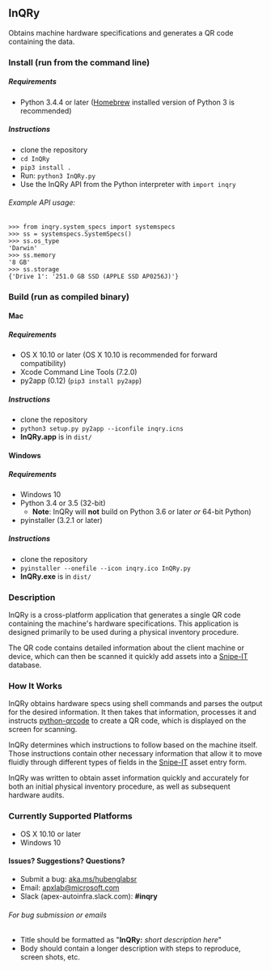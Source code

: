 ## InQRy
Obtains machine hardware specifications and generates a QR code containing the data.

### Install (run from the command line)
 
##### Requirements
- Python 3.4.4 or later ([Homebrew](https://brew.sh/) installed version of Python 3 is recommended)

##### Instructions
- clone the repository
- `cd InQRy`
- `pip3 install .`
- Run: `python3 InQRy.py`
- Use the InQRy API from the Python interpreter with `import inqry`

###### Example API usage:
```
>>> from inqry.system_specs import systemspecs
>>> ss = systemspecs.SystemSpecs()
>>> ss.os_type
'Darwin'
>>> ss.memory
'8 GB'
>>> ss.storage
{'Drive 1': '251.0 GB SSD (APPLE SSD AP0256J)'}
```

### Build (run as compiled binary)
#### Mac
##### Requirements
- OS X 10.10 or later (OS X 10.10 is recommended for forward compatibility)
- Xcode Command Line Tools (7.2.0)
- py2app (0.12) (`pip3 install py2app`)

##### Instructions
- clone the repository
- `python3 setup.py py2app --iconfile inqry.icns`
- **InQRy.app** is in `dist/`

#### Windows
##### Requirements
- Windows 10
- Python 3.4 or 3.5 (32-bit)
    - **Note**: InQRy will **not** build on Python 3.6 or later _or_ 64-bit Python)
- pyinstaller (3.2.1 or later)

##### Instructions
- clone the repository
- `pyinstaller --onefile --icon inqry.ico InQRy.py`
- **InQRy.exe** is in `dist/`

### Description
InQRy is a cross-platform application that generates a single QR code containing the machine's hardware
specifications. This application is designed primarily to be used during a physical inventory procedure.

The QR code contains detailed information about the client machine or device,
which can then be scanned it quickly add assets into a [Snipe-IT](https://github.com/snipe/snipe-it) database.

### How It Works

InQRy obtains hardware specs using shell commands and parses the output for
the desired information. It then takes that information, processes it and
instructs [python-qrcode](https://github.com/lincolnloop/python-qrcode) to create a QR code, which is displayed
on the screen for scanning.

InQRy determines which instructions to follow based on the
machine itself. Those instructions contain other necessary information that
allow it to move fluidly through different types of fields in the [Snipe-IT](https://github.com/snipe/snipe-it) asset
entry form.

InQRy was written to obtain asset information quickly and accurately for both
an initial physical inventory procedure, as well as subsequent hardware audits.

### Currently Supported Platforms
- OS X 10.10 or later
- Windows 10

#### Issues? Suggestions? Questions?
- Submit a bug: [aka.ms/hubenglabsr](https://office.visualstudio.com/DefaultCollection/APEX/Lab-Support/_dashboards?activeDashboardId=88948f37-eb9b-4b40-a59a-b615aff02d4d)
- Email: [apxlab@microsoft.com](mailto:apxlab@microsoft.com)
- Slack (apex-autoinfra.slack.com): **#inqry**

###### For bug submission or emails
- Title should be formatted as "**InQRy:** _short description here_"
- Body should contain a longer description with steps to reproduce, screen shots, etc.

